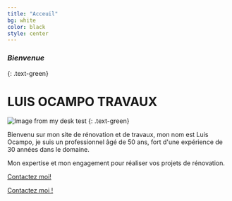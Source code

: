 ```yaml
---
title: "Acceuil"
bg: white
color: black
style: center
---
```


### *Bienvenue*
{: .text-green}

<span class="fa-stack subtlecircle" style="font-size:100px; background:rgba(255,166,0,0.1)">
  <i class="fa fa-circle fa-stack-2x text-white"></i>
  <i class="fa fa-building-o fa-stack-1x text-orange"></i>
</span>

# LUIS OCAMPO TRAVAUX
<img src="https://prismic-io.s3.amazonaws.com/lebonartisan/7c0a3f7578fe9c0b4cb864972a6807a5b47bee81_les-travaux-de-platrerie.jpg" alt="Image from my desk test">
{: .text-green}

Bienvenu sur mon site de rénovation et de travaux, mon nom est Luis Ocampo, je suis un professionnel âgé de 50 ans, fort d'une expérience de 30 années dans le domaine.

Mon expertise et mon engagement pour réaliser vos projets de rénovation.

[Contactez moi!](luis.ocampo@gmail.cccooommm)

<span id="forkongithub">
  <a href="{{ site.source_link }}" class="bg-blue">
    Contactez moi !
  </a>
</span>
